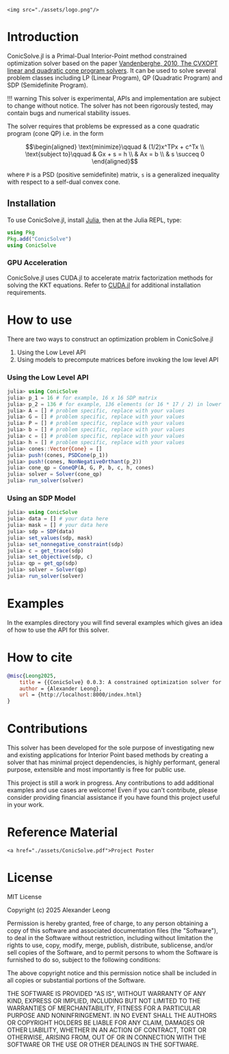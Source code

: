 ```@raw html
<img src="./assets/logo.png"/>
```

# Introduction

ConicSolve.jl is a Primal-Dual Interior-Point method constrained optimization solver based on the paper [Vandenberghe, 2010, The CVXOPT linear and quadratic cone program solvers](https://www.seas.ucla.edu/~vandenbe/publications/coneprog.pdf). It can be used to solve several problem classes including LP (Linear Program), QP (Quadratic Program) and SDP (Semidefinite Program).

!!! warning
    This solver is experimental, APIs and implementation are subject to change without notice. The solver has not been rigorously tested, may contain bugs and numerical stability issues.

The solver requires that problems be expressed as a cone quadratic program (cone QP) i.e. in the form
```math
\begin{aligned}
\text{minimize}\qquad &
(1/2)x^TPx + c^Tx \\
\text{subject to}\qquad &
Gx + s = h \\
& Ax = b \\
& s \succeq 0
\end{aligned}
```
where ``P`` is a PSD (positive semidefinite) matrix, ``s`` is a generalized inequality with respect to a self-dual convex cone.

## Installation

To use ConicSolve.jl, install [Julia](https://julialang.org/downloads/), then at the Julia REPL, type:

```julia
using Pkg
Pkg.add("ConicSolve")
using ConicSolve
```

### GPU Acceleration

ConicSolve.jl uses CUDA.jl to accelerate matrix factorization methods for solving the KKT equations. Refer to [CUDA.jl](https://cuda.juliagpu.org/stable/installation/overview/) for additional installation requirements.

# How to use
There are two ways to construct an optimization problem in ConicSolve.jl
1. Using the Low Level API
2. Using models to precompute matrices before invoking the low level API

### Using the Low Level API
```julia
julia> using ConicSolve
julia> p_1 = 16 # for example, 16 x 16 SDP matrix
julia> p_2 = 136 # for example, 136 elements (or 16 * 17 / 2) in lower triangular SDP matrix
julia> A = [] # problem specific, replace with your values
julia> G = [] # problem specific, replace with your values
julia> P = [] # problem specific, replace with your values
julia> b = [] # problem specific, replace with your values
julia> c = [] # problem specific, replace with your values
julia> h = [] # problem specific, replace with your values
julia> cones::Vector{Cone} = []
julia> push!(cones, PSDCone(p_1))
julia> push!(cones, NonNegativeOrthant(p_2))
julia> cone_qp = ConeQP(A, G, P, b, c, h, cones)
julia> solver = Solver(cone_qp)
julia> run_solver(solver)
```

### Using an SDP Model
```julia
julia> using ConicSolve
julia> data = [] # your data here
julia> mask = [] # your data here
julia> sdp = SDP(data)
julia> set_values(sdp, mask)
julia> set_nonnegative_constraint(sdp)
julia> c = get_trace(sdp)
julia> set_objective(sdp, c)
julia> qp = get_qp(sdp)
julia> solver = Solver(qp)
julia> run_solver(solver)
```

# Examples

In the examples directory you will find several examples which gives an idea of how to use the API for this solver.

# How to cite
```bibtex
@misc{Leong2025,
    title = {{ConicSolve} 0.0.3: A constrained optimization solver for scientific advancement},
    author = {Alexander Leong},
    url = {http://localhost:8000/index.html}
}
```

# Contributions

This solver has been developed for the sole purpose of investigating new and existing applications for Interior Point based methods by creating a solver that has minimal project dependencies, is highly performant, general purpose, extensible and most importantly is free for public use.

This project is still a work in progress. Any contributions to add additional examples and use cases are welcome! Even if you can't contribute, please consider providing financial assistance if you have found this project useful in your work.

# Reference Material

```@raw html
<a href="./assets/ConicSolve.pdf">Project Poster
```

# License
MIT License

Copyright (c) 2025 Alexander Leong

Permission is hereby granted, free of charge, to any person obtaining a copy
of this software and associated documentation files (the "Software"), to deal
in the Software without restriction, including without limitation the rights
to use, copy, modify, merge, publish, distribute, sublicense, and/or sell
copies of the Software, and to permit persons to whom the Software is
furnished to do so, subject to the following conditions:

The above copyright notice and this permission notice shall be included in all
copies or substantial portions of the Software.

THE SOFTWARE IS PROVIDED "AS IS", WITHOUT WARRANTY OF ANY KIND, EXPRESS OR
IMPLIED, INCLUDING BUT NOT LIMITED TO THE WARRANTIES OF MERCHANTABILITY,
FITNESS FOR A PARTICULAR PURPOSE AND NONINFRINGEMENT. IN NO EVENT SHALL THE
AUTHORS OR COPYRIGHT HOLDERS BE LIABLE FOR ANY CLAIM, DAMAGES OR OTHER
LIABILITY, WHETHER IN AN ACTION OF CONTRACT, TORT OR OTHERWISE, ARISING FROM,
OUT OF OR IN CONNECTION WITH THE SOFTWARE OR THE USE OR OTHER DEALINGS IN THE
SOFTWARE.